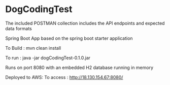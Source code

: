 # DogCodingTest

The included POSTMAN collection includes the API endpoints and expected data formats

Spring Boot App based on the spring boot starter application

To Build :
mvn clean install

To run :
java -jar dogCodingTest-0.1.0.jar

Runs on port 8080 with an embedded H2 database running in memory

Deployed to AWS:
To access : http://18.130.154.67:8080/
